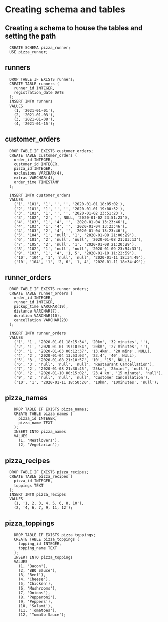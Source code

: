 # Creating schema and tables

## Creating a schema to house the tables and setting the path 

      CREATE SCHEMA pizza_runner;
      USE pizza_runner;
      
## runners
      DROP TABLE IF EXISTS runners;
      CREATE TABLE runners (
        runner_id INTEGER,
        registration_date DATE
      );
      INSERT INTO runners
      VALUES
        (1, '2021-01-01'),
        (2, '2021-01-03'),
        (3, '2021-01-08'),
        (4, '2021-01-15');

## customer_orders
      DROP TABLE IF EXISTS customer_orders;
      CREATE TABLE customer_orders (
        order_id INTEGER,
        customer_id INTEGER,
        pizza_id INTEGER,
        exclusions VARCHAR(4),
        extras VARCHAR(4),
        order_time TIMESTAMP
      );

      INSERT INTO customer_orders
      VALUES
        ('1', '101', '1', '', '', '2020-01-01 18:05:02'),
        ('2', '101', '1', '', '', '2020-01-01 19:00:52'),
        ('3', '102', '1', '', '', '2020-01-02 23:51:23'),
        ('3', '102', '2', '', NULL, '2020-01-02 23:51:23'),
        ('4', '103', '1', '4', '', '2020-01-04 13:23:46'),
        ('4', '103', '1', '4', '', '2020-01-04 13:23:46'),
        ('4', '103', '2', '4', '', '2020-01-04 13:23:46'),
        ('5', '104', '1', 'null', '1', '2020-01-08 21:00:29'),
        ('6', '101', '2', 'null', 'null', '2020-01-08 21:03:13'),
        ('7', '105', '2', 'null', '1', '2020-01-08 21:20:29'),
        ('8', '102', '1', 'null', 'null', '2020-01-09 23:54:33'),
        ('9', '103', '1', '4', '1, 5', '2020-01-10 11:22:59'),
        ('10', '104', '1', 'null', 'null', '2020-01-11 18:34:49'),
        ('10', '104', '1', '2, 6', '1, 4', '2020-01-11 18:34:49');

## runner_orders
      DROP TABLE IF EXISTS runner_orders;
      CREATE TABLE runner_orders (
        order_id INTEGER,
        runner_id INTEGER,
        pickup_time VARCHAR(19),
        distance VARCHAR(7),
        duration VARCHAR(10),
        cancellation VARCHAR(23)
      );

      INSERT INTO runner_orders
      VALUES
        ('1', '1', '2020-01-01 18:15:34', '20km', '32 minutes', ''),
        ('2', '1', '2020-01-01 19:10:54', '20km', '27 minutes', ''),
        ('3', '1', '2020-01-03 00:12:37', '13.4km', '20 mins', NULL),
        ('4', '2', '2020-01-04 13:53:03', '23.4', '40', NULL),
        ('5', '3', '2020-01-08 21:10:57', '10', '15', NULL),
        ('6', '3', 'null', 'null', 'null', 'Restaurant Cancellation'),
        ('7', '2', '2020-01-08 21:30:45', '25km', '25mins', 'null'),
        ('8', '2', '2020-01-10 00:15:02', '23.4 km', '15 minute', 'null'),
        ('9', '2', 'null', 'null', 'null', 'Customer Cancellation'),
        ('10', '1', '2020-01-11 18:50:20', '10km', '10minutes', 'null');

## pizza_names
        DROP TABLE IF EXISTS pizza_names;
        CREATE TABLE pizza_names (
          pizza_id INTEGER,
          pizza_name TEXT
        );
        INSERT INTO pizza_names
        VALUES
          (1, 'Meatlovers'),
          (2, 'Vegetarian');

## pizza_recipes
      DROP TABLE IF EXISTS pizza_recipes;
      CREATE TABLE pizza_recipes (
        pizza_id INTEGER,
        toppings TEXT
      );
      INSERT INTO pizza_recipes
      VALUES
        (1, '1, 2, 3, 4, 5, 6, 8, 10'),
        (2, '4, 6, 7, 9, 11, 12');

## pizza_toppings
        DROP TABLE IF EXISTS pizza_toppings;
        CREATE TABLE pizza_toppings (
          topping_id INTEGER,
          topping_name TEXT
        );
        INSERT INTO pizza_toppings
        VALUES
          (1, 'Bacon'),
          (2, 'BBQ Sauce'),
          (3, 'Beef'),
          (4, 'Cheese'),
          (5, 'Chicken'),
          (6, 'Mushrooms'),
          (7, 'Onions'),
          (8, 'Pepperoni'),
          (9, 'Peppers'),
          (10, 'Salami'),
          (11, 'Tomatoes'),
          (12, 'Tomato Sauce');
